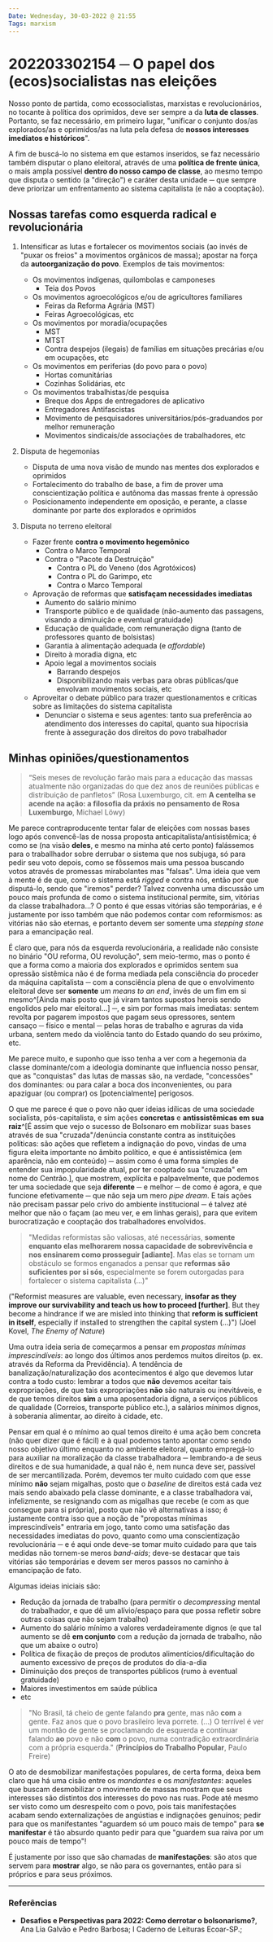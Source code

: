 ```yaml
---
Date: Wednesday, 30-03-2022 @ 21:55
Tags: marxism
---
```

# 202203302154 ─ O papel dos (ecos)socialistas nas eleições
Nosso ponto de partida, como ecossocialistas, marxistas e revolucionários, no tocante à política dos oprimidos, deve ser sempre a da **luta de classes**. Portanto, se faz necessário, em primeiro lugar, "unificar o conjunto dos/as explorados/as e oprimidos/as na luta pela defesa de **nossos interesses imediatos e históricos**".

A fim de buscá-lo no sistema em que estamos inseridos, se faz necessário também disputar o plano eleitoral, através de uma **política de frente única**, o mais ampla possível **dentro do nosso campo de classe**, ao mesmo tempo que disputa o sentido (a "direção") e caráter desta unidade ─ que sempre deve priorizar um enfrentamento ao sistema capitalista (e não a cooptação). 

## Nossas tarefas como esquerda radical e revolucionária
1) Intensificar as lutas e fortalecer os movimentos sociais (ao invés de "puxar os freios" a movimentos orgânicos de massa); apostar na força da **autoorganização do povo**. Exemplos de tais movimentos:
	- Os movimentos indígenas, quilombolas e camponeses
		- Teia dos Povos
	- Os movimentos agroecológicos e/ou de agricultores familiares
		- Feiras da Reforma Agrária (MST)
		- Feiras Agroecológicas, etc
	- Os movimentos por moradia/ocupações
		- MST
		- MTST
		- Contra despejos (ilegais) de famílias em situações precárias e/ou em ocupações, etc
	- Os movimentos em periferias (do povo para o povo)
		- Hortas comunitárias
		- Cozinhas Solidárias, etc
	- Os movimentos trabalhistas/de pesquisa
		- Breque dos Apps de entregadores de aplicativo
		- Entregadores Antifascistas
		- Movimento de pesquisadores universitários/pós-graduandos por melhor remuneração
		- Movimentos sindicais/de associações de trabalhadores, etc
		  
2) Disputa de hegemonias
	* Disputa de uma nova visão de mundo nas mentes dos explorados e oprimidos
	* Fortalecimento do trabalho de base, a fim de prover uma conscientização política e autônoma das massas frente à opressão
	* Posicionamento independente em oposição, e perante, a classe dominante por parte dos explorados e oprimidos
	  
3) Disputa no terreno eleitoral
	* Fazer frente **contra o movimento hegemônico**
		- Contra o Marco Temporal
		- Contra o "Pacote da Destruição"
			- Contra o PL do Veneno (dos Agrotóxicos)
			- Contra o PL do Garimpo, etc
			- Contra o Marco Temporal
	* Aprovação de reformas que **satisfaçam necessidades imediatas**
		* Aumento do salário mínimo
		* Transporte público e de qualidade (não-aumento das passagens, visando a diminuição e eventual gratuidade)
		* Educação de qualidade, com remuneração digna (tanto de professores quanto de bolsistas)
		* Garantia à alimentação adequada (e *affordable*)
		* Direito à moradia digna, etc
		* Apoio legal a movimentos sociais
			* Barrando despejos
			* Disponibilizando mais verbas para obras públicas/que envolvam movimentos sociais, etc
	* Aproveitar o debate público para trazer questionamentos e críticas sobre as limitações do sistema capitalista
		* Denunciar o sistema e seus agentes: tanto sua preferência ao atendimento dos interesses do capital, quanto sua hipocrisia frente à asseguração dos direitos do povo trabalhador

## Minhas opiniões/questionamentos
> “Seis meses de revolução farão mais para a educação das massas atualmente não organizadas do que dez anos de reuniões públicas e distribuição de panfletos” 
> (Rosa Luxemburgo, cit. em **A centelha se acende na ação: a filosofia da práxis no pensamento de Rosa Luxemburgo**, Michael Löwy)

Me parece contraproducente tentar falar de eleições com nossas bases logo após convencê-las de nossa proposta anticapitalista/antisistêmica; é como se (na visão **deles**, e mesmo na minha até certo ponto) falássemos para o traballhador sobre derrubar o sistema que nos subjuga, só para pedir seu voto depois, como se fôssemos mais uma pessoa buscando votos através de promessas mirabolantes mas "falsas". Uma ideia que vem à mente é de que, como o sistema está *rigged* e contra nós, então por que disputá-lo, sendo que "iremos" perder? Talvez convenha uma discussão um pouco mais profunda de como o sistema institucional permite, sim, vitórias da classe trabalhadora...? O ponto é que essas vitórias são temporárias, e é justamente por isso também que não podemos contar com reformismos: as vitórias não são eternas, e portanto devem ser somente uma *stepping stone* para a emancipação real.

É claro que, para nós da esquerda revolucionária, a realidade não consiste no binário "OU reforma, OU revolução", sem meio-termo, mas o ponto é que a forma como a maioria dos explorados e oprimidos sentem sua opressão sistêmica não é de forma mediada pela consciência do proceder da máquina capitalista ─ com a consciência plena de que o envolvimento eleitoral deve ser **somente** um *means to an end*, invés de um fim em si mesmo^[Ainda mais posto que já viram tantos supostos herois sendo engolidos pelo mar eleitoral...] ─, e sim por formas mais imediatas: sentem revolta por pagarem impostos que pagam seus opressores, sentem cansaço ─ físico e mental ─ pelas horas de trabalho e agruras da vida urbana, sentem medo da violência tanto do Estado quando do seu próximo, etc. 

Me parece muito, e suponho que isso tenha a ver com a hegemonia da classe dominante/com a ideologia dominante que influencia nosso pensar, que as "conquistas" das lutas de massas são, na verdade, "concessões" dos dominantes: ou para calar a boca dos inconvenientes, ou para apaziguar (ou comprar) os [potencialmente] perigosos. 

O que me parece é que o povo não quer ideias idílicas de uma sociedade socialista, pós-capitalista, e sim ações **concretas** e **antissistêmicas em sua raiz**^[É assim que vejo o sucesso de Bolsonaro em mobilizar suas bases através de sua "cruzada"/denúncia constante contra as instituições políticas: são ações que refletem a indignação do povo, vindas de uma figura eleita importante no âmbito político, e que é antissistêmica (em aparência, não em conteúdo) ─ assim como é uma forma simples de entender sua impopularidade atual, por ter cooptado sua "cruzada" em nome do Centrão.], que mostrem, explícita e palpavelmente, que podemos ter uma sociedade que seja **diferente** ─ e melhor ─ de como é agora, e que funcione efetivamente ─ que não seja um mero *pipe dream*. E tais ações não precisam passar pelo crivo do ambiente institucional ─ é talvez até melhor que não o façam (ao meu ver, e em linhas gerais), para que evitem burocratização e cooptação dos trabalhadores envolvidos. 

> "Medidas reformistas são valiosas, até necessárias, **somente enquanto elas melhorarem nossa capacidade de sobrevivência e nos ensinarem como prosseguir [adiante]**. Mas elas se tornam um obstáculo se formos enganados a pensar que **reformas são suficientes por si sós**, especialmente se forem outorgadas para fortalecer o sistema capitalista (...)"
> 
("Reformist measures are valuable, even necessary, **insofar as they improve our survivability and teach us how to proceed [further]**. But they become a hindrance if we are misled into thinking that **reform is sufficient in itself**, especially if installed to strengthen the capital system (...)") 
(Joel Kovel, *The Enemy of Nature*)

Uma outra ideia seria de começarmos a pensar em *propostas mínimas imprescindíveis*: ao longo dos últimos anos perdemos muitos direitos (p. ex. através da Reforma da Previdência). A tendência de banalização/naturalização dos acontecimentos é algo que devemos lutar contra a todo custo: lembrar a todos que **não** devemos aceitar tais expropriações, de que tais expropriações **não** são naturais ou inevitáveis, e de que temos direitos **sim** a uma aposentadoria digna, a serviços públicos de qualidade (Correios, transporte público etc.), a salários mínimos dignos, à soberania alimentar, ao direito à cidade, etc. 

Pensar em qual é o mínimo ao qual temos direito é uma ação bem concreta (não quer dizer que é fácil) e à qual podemos tanto apontar como sendo nosso objetivo último enquanto no ambiente eleitoral, quanto empregá-lo para auxiliar na moralização da classe trabalhadora ─ lembrando-a de seus direitos e de sua humanidade, a qual não é, nem nunca deve ser, passível de ser mercantilizada. Porém, devemos ter muito cuidado com que esse mínimo **não** sejam migalhas, posto que o *baseline* de direitos está cada vez mais sendo abaixado pela classe dominante, e a classe trabalhadora vai, infelizmente, se resignando com as migalhas que recebe (e com as que consegue para si própria), posto que não vê alternativas a isso; é justamente contra isso que a noção de "propostas mínimas imprescindíveis" entraria em jogo, tanto como uma satisfação das necessidades imediatas do povo, quanto como uma conscientização revolucionária ─ e é aqui onde deve-se tomar muito cuidado para que tais medidas não tornem-se meros *band-aids*; deve-se destacar que tais vitórias são temporárias e devem ser meros passos no caminho à emancipação de fato.

Algumas ideias iniciais são:
- Redução da jornada de trabalho (para permitir o *decompressing* mental do trabalhador, e que dê um alívio/espaço para que possa refletir sobre outras coisas que não sejam trabalho)
- Aumento do salário mínimo a valores verdadeiramente dignos (e que tal aumento se dê **em conjunto** com a redução da jornada de trabalho, não que um abaixe o outro)
- Política de fixação de preços de produtos alimentícios/dificultação do aumento excessivo de preços de produtos do dia-a-dia
- Diminuição dos preços de transportes públicos (rumo à eventual gratuidade)
- Maiores investimentos em saúde pública
- etc

> "No Brasil, tá cheio de gente falando **pra** gente, mas não **com** a gente. Faz anos que o povo brasileiro leva porrete. (...) O terrível é ver um montão de gente se proclamando de esquerda e continuar falando **ao** povo e não **com** o povo, numa contradição extraordinária com a própria esquerda." (**Princípios do Trabalho Popular**, Paulo Freire)

O ato de desmobilizar manifestações populares, de certa forma, deixa bem claro que há uma cisão entre os *mandantes* e os *manifestantes*: aqueles que buscam desmobilizar o movimento de massas mostram que seus interesses são distintos dos interesses do povo nas ruas. Pode até mesmo ser visto como um desrespeito com o povo, pois tais manifestações acabam sendo externalizações de angústias e indignações genuínos; pedir para que os manifestantes "aguardem só um pouco mais de tempo" para **se manifestar** é tão absurdo quanto pedir para que "guardem sua raiva por um pouco mais de tempo"! 

É justamente por isso que são chamadas de **manifestações**: são atos que servem para **mostrar** algo, se não para os governantes, então para si próprios e para seus próximos. 


---
### Referências
- **Desafios e Perspectivas para 2022: Como derrotar o bolsonarismo?**, Ana Lia Galvão e Pedro Barbosa; I Caderno de Leituras Ecoar-SP.;